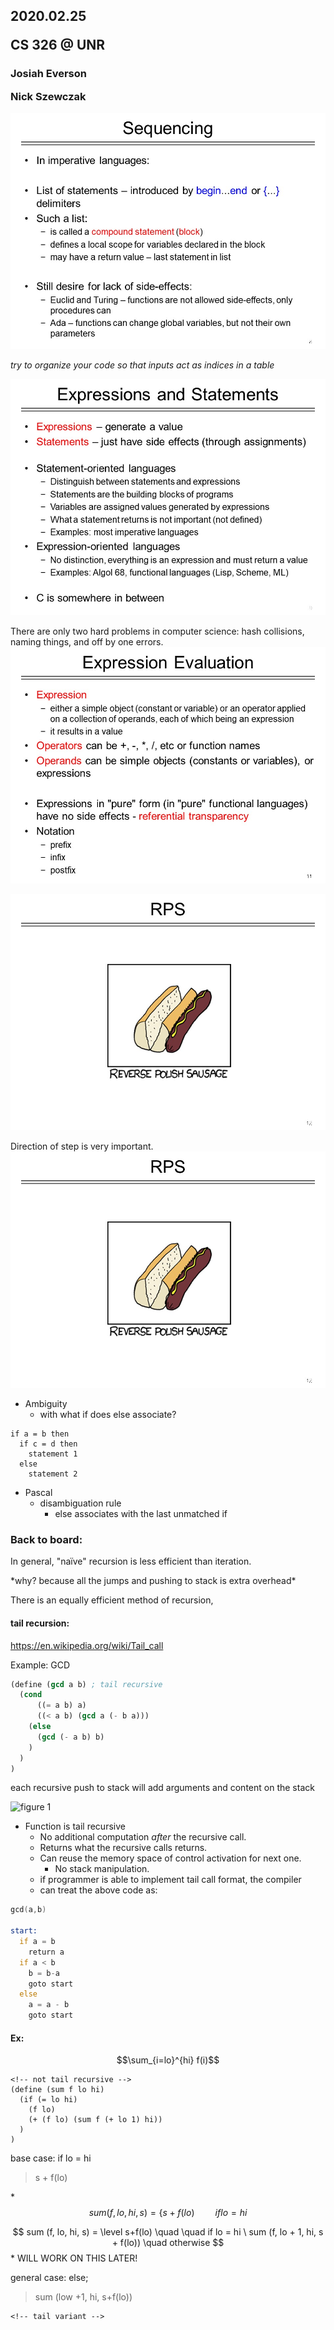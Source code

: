## 2020.02.25 <p> CS 326 @ UNR
### Josiah Everson <p> Nick Szewczak

![slide Case/switch statements](slides/lecture12/Slide8.JPG)<p>
*try to organize your code so that inputs act as indices in a table*<p>
![slide 10](slides/lecture12/Slide9.JPG)<p>

There are only two hard problems in computer science: hash collisions, naming things, and off by one errors.
![slide Case/switch statements](slides/lecture12/Slide11.JPG)<p>
![slide Iteration](slides/lecture12/Slide12.JPG)<p>
Direction of step is very important.
![slide Enumeration-Controlled Loops](slides/lecture12/Slide12.JPG)<p>


- Ambiguity
  - with what if does else associate?
```
if a = b then
  if c = d then
    statement 1
  else
    statement 2
```
- Pascal
  - disambiguation rule
    - else associates with the last unmatched if



### Back to board:


In general, "naïve" recursion is less efficient than iteration.
<p>*why? because all the jumps and pushing to stack is extra overhead*

There is an equally efficient method of recursion,

#### tail recursion:
https://en.wikipedia.org/wiki/Tail_call

Example: GCD
```Scheme
(define (gcd a b) ; tail recursive
  (cond
      ((= a b) a)
      ((< a b) (gcd a (- b a)))
    (else
      (gcd (- a b) b)
    )
  )
)
```
each recursive push to stack will add arguments and content on the stack <p>
![figure 1](figures/20200303-fig1.jpeg)

- Function is tail recursive
  - No additional computation *after* the recursive call.
  - Returns what the recursive calls returns.
  - Can reuse the memory space of control activation for next one.
    - No stack manipulation.
  - if programmer is able to implement tail call format, the compiler
  - can treat the above code as:
>
```asm
gcd(a,b)

start:
  if a = b
    return a
  if a < b
    b = b-a
    goto start
  else
    a = a - b
    goto start
```
<p>

#### Ex:
$$\sum_{i=lo}^{hi} f(i)$$

```
<!-- not tail recursive -->
(define (sum f lo hi)
  (if (= lo hi)
    (f lo)
    (+ (f lo) (sum f (+ lo 1) hi))
  )
)
```

base case: if lo = hi
> s + f(lo)

*$$sum (f, lo, hi, s) = \Bigg\{s+f(lo) \quad \quad if lo = hi$$

$$  sum (f, lo, hi, s) =
    \level
      s+f(lo) \quad \quad if lo = hi
    \
      sum (f, lo + 1, hi, s + f(lo)) \quad otherwise
$$* WILL WORK ON THIS LATER!

general case: else;
> sum (low +1, hi, s+f(lo))
```
<!-- tail variant -->

```
